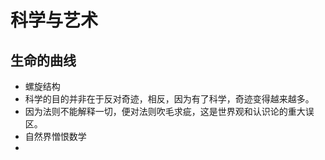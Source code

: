 # 科学与艺术

## 生命的曲线

- 螺旋结构
- 科学的目的并非在于反对奇迹，相反，因为有了科学，奇迹变得越来越多。
- 因为法则不能解释一切，便对法则吹毛求疵，这是世界观和认识论的重大误区。
- 自然界憎恨数学
- 